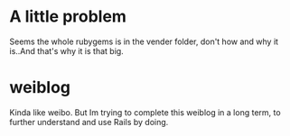 # A little problem
Seems the whole rubygems is in the vender folder, don't how and why it is..And that's why it is that big.

# weiblog
Kinda like weibo.
But Im trying to complete this weiblog in a long term, to further understand and use Rails by doing.
